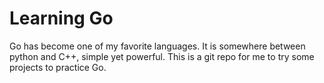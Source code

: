 # Learning Go


Go has become one of my favorite languages. It is somewhere between python and C++, simple yet powerful.
This is a git repo for me to try some projects to practice Go. 